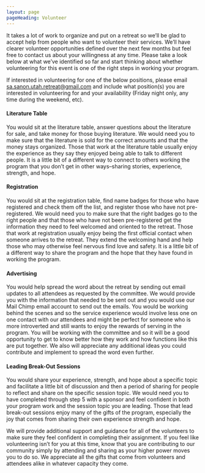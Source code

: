 ```yaml
---
layout: page
pageHeading: Volunteer
---
```


It takes a lot of work to organize and put on a retreat so we’ll be glad to accept help from people who want to volunteer their services. We’ll have clearer volunteer opportunities defined over the next few months but feel free to contact us about your willingness at any time. Please take a look below at what we’ve identified so far and start thinking about whether volunteering for this event is one of the right steps in working your program.

If interested in volunteering for one of the below positions, please email sa.sanon.utah.retreat@gmail.com and include what position(s) you are interested in volunteering for and your availability (Friday night only, any time during the weekend, etc).

#### Literature Table

You would sit at the literature table, answer questions about the literature for sale, and take money for those buying literature. We would need you to make sure that the literature is sold for the correct amounts and that the money stays organized. Those that work at the literature table usually enjoy the experience as they say they enjoyed being able to talk to different people. It is a little bit of a different way to connect to others working the program that you don’t get in other ways–sharing stories, experience, strength, and hope.

#### Registration

You would sit at the registration table, find name badges for those who have registered and check them off the list, and register those who have not pre-registered. We would need you to make sure that the right badges go to the right people and that those who have not been pre-registered get the information they need to feel welcomed and oriented to the retreat. Those that work at registration usually enjoy being the first official contact when someone arrives to the retreat. They extend the welcoming hand and help those who may otherwise feel nervous find love and safety. It is a little bit of a different way to share the program and the hope that they have found in working the program.

#### Advertising

You would help spread the word about the retreat by sending out email updates to all attendees as requested by the committee. We would provide you with the information that needed to be sent out and you would use our Mail Chimp email account to send out the emails. You would be working behind the scenes and so the service experience would involve less one on one contact with our attendees and might be perfect for someone who is more introverted and still wants to enjoy the rewards of serving in the program. You will be working with the committee and so it will be a good opportunity to get to know better how they work and how functions like this are put together. We also will appreciate any additional ideas you could contribute and implement to spread the word even further.

#### Leading Break-Out Sessions

You would share your experience, strength, and hope about a specific topic and facilitate a little bit of discussion and then a period of sharing for people to reflect and share on the specific session topic. We would need you to have completed through step 5 with a sponsor and feel confident in both your program work and the session topic you are leading. Those that lead break-out sessions enjoy many of the gifts of the program, especially the joy that comes from sharing their own experience strength and hope.

We will provide additional support and guidance for all of the volunteers to make sure they feel confident in completing their assignment. If you feel like volunteering isn’t for you at this time, know that you are contributing to our community simply by attending and sharing as your higher power moves you to do so. We appreciate all the gifts that come from volunteers and attendees alike in whatever capacity they come.